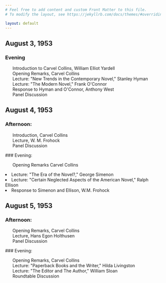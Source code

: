 ```yaml
---
# Feel free to add content and custom Front Matter to this file.
# To modify the layout, see https://jekyllrb.com/docs/themes/#overriding-theme-defaults

layout: default
---
```

## August 3, 1953
### Evening
<ul style="list-style-type: none;">
<li style="list-style-type: none;">Introduction to Carvel Collins, William Elliot Yardell</li> 
<li style="list-style-type: none;">Opening Remarks, Carvel Collins</li>
<li style="list-style-type: none;">Lecture: "New Trends in the Contemporary Novel," Stanley Hyman</li> 
<li style="list-style-type: none;">Lecture: "The Modern Novel," Frank O'Connor</li>
<li style="list-style-type: none;">Response to Hyman and O'Connor, Anthony West</li>
<li style="list-style-type: none;">Panel Discussion</li> </ul>

## August 4, 1953
### Afternoon:
<ul style="list-style-type: none;"><li style="list-style-type: none;">Introduction, Carvel Collins</li>
<li style="list-style-type: none;">Lecture, W. M. Frohock </li>
<li style="list-style-type: none;">Panel Discussion </li></ul>
### Evening:
<ul style="list-style-type: none;">
<li>Opening Remarks	Carvel Collins</li> </ul>
<li>Lecture: "The Era of the Novel?," George Simenon</li>
<li>Lecture: "Certain Neglected Aspects of the American Novel," Ralph Ellison</li> 
<li>Response to Simenon and Ellison, W.M. Frohock</li> </ul>
 
## August 5, 1953
### Afternoon: 
<ul style="list-style-type: none;">
<li>Opening Remarks, Carvel Collins</li>
<li>Lecture, Hans Egon Holthusen</li>
<li>Panel Discussion</li> </ul>
### Evening: 
<ul style="list-style-type: none;">
 <li>Opening Remarks, Carvel Collins	</li>
<li>Lecture: "Paperback Books and the Writer," Hilda Livingston</li>
<li>Lecture: "The Editor and The Author," William Sloan</li>
<li>Roundtable Discussion</li> </ul>
